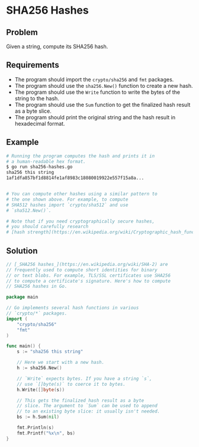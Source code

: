 # SHA256 Hashes

## Problem

Given a string, compute its SHA256 hash.

## Requirements

- The program should import the `crypto/sha256` and `fmt` packages.
- The program should use the `sha256.New()` function to create a new hash.
- The program should use the `Write` function to write the bytes of the string to the hash.
- The program should use the `Sum` function to get the finalized hash result as a byte slice.
- The program should print the original string and the hash result in hexadecimal format.

## Example

```sh
# Running the program computes the hash and prints it in
# a human-readable hex format.
$ go run sha256-hashes.go
sha256 this string
1af1dfa857bf1d8814fe1af8983c18080019922e557f15a8a...


# You can compute other hashes using a similar pattern to
# the one shown above. For example, to compute
# SHA512 hashes import `crypto/sha512` and use
# `sha512.New()`.

# Note that if you need cryptographically secure hashes,
# you should carefully research
# [hash strength](https://en.wikipedia.org/wiki/Cryptographic_hash_function)!

```

## Solution

```go
// [_SHA256 hashes_](https://en.wikipedia.org/wiki/SHA-2) are
// frequently used to compute short identities for binary
// or text blobs. For example, TLS/SSL certificates use SHA256
// to compute a certificate's signature. Here's how to compute
// SHA256 hashes in Go.

package main

// Go implements several hash functions in various
// `crypto/*` packages.
import (
	"crypto/sha256"
	"fmt"
)

func main() {
	s := "sha256 this string"

	// Here we start with a new hash.
	h := sha256.New()

	// `Write` expects bytes. If you have a string `s`,
	// use `[]byte(s)` to coerce it to bytes.
	h.Write([]byte(s))

	// This gets the finalized hash result as a byte
	// slice. The argument to `Sum` can be used to append
	// to an existing byte slice: it usually isn't needed.
	bs := h.Sum(nil)

	fmt.Println(s)
	fmt.Printf("%x\n", bs)
}

```